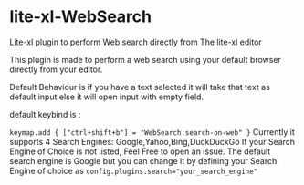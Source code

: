 # lite-xl-WebSearch
Lite-xl plugin to perform Web search directly from The lite-xl editor

This plugin is made to perform a web search using your default browser
directly from your editor.


Default Behaviour is if you have a text selected it will take that
text as default input else it will open input with empty field.

default keybind is :

```keymap.add { ["ctrl+shift+b"] = "WebSearch:search-on-web" }```
Currently it supports 4 Search Engines: Google,Yahoo,Bing,DuckDuckGo
If your Search Engine of Choice is not listed, Feel Free to open an issue.
The default search engine is Google but you can change it by defining your Search Engine of choice
as 
```config.plugins.search="your_search_engine"```

